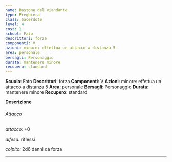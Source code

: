 ```yaml
---
name: Bastone del viandante
type: Preghiera
class: Sacerdote
level: 4
cost: 1
school: Fato
descrittori: forza
componenti: V
azioni: minore: effettua un attacco a distanza 5
area: personale
bersagli: Personaggio
durata: mantenere minore
recupero: standard
---
```

**Scuola**: Fato
**Descrittori**: forza
**Componenti**: V
**Azioni**: minore: effettua un attacco a distanza 5
**Area**: personale
**Bersagli**: Personaggio
**Durata**: mantenere minore
**Recupero**: standard

**Descrizione**
###### Attacco

*attacco:* +0

*difesa:* riflessi

*colpito:* 2d6 danni da forza

---